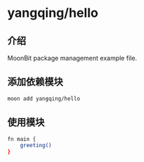 # yangqing/hello

## 介绍

MoonBit package management example file.

## 添加依赖模块

```sh
moon add yangqing/hello
```

## 使用模块

```sh
fn main {
    greeting()
}
```